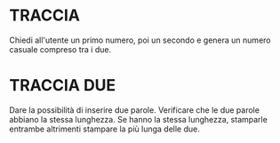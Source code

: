 # TRACCIA

Chiedi all'utente un primo numero, poi un secondo e genera un numero casuale compreso tra i due.


# TRACCIA DUE

Dare la possibilità di inserire due parole. Verificare che le due parole abbiano la stessa lunghezza. Se hanno la stessa lunghezza, stamparle entrambe altrimenti stampare la più lunga delle due.